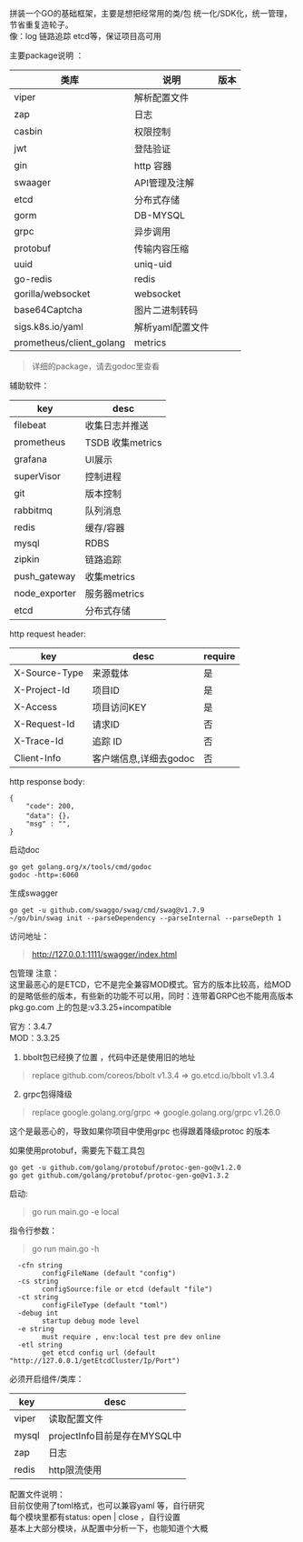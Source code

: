 拼装一个GO的基础框架，主要是想把经常用的类/包 统一化/SDK化，统一管理，节省重复造轮子。  
像：log 链路追踪 etcd等，保证项目高可用

主要package说明 ：

| 类库                       | 说明         | 版本  |
|--------------------------|------------|-----|
| viper                    | 解析配置文件     ||     |
| zap                      | 日志         |     |
| casbin                   | 权限控制       ||     |
| jwt                      | 登陆验证       ||     |
| gin                      | http 容器    ||     |
| swaager                  | API管理及注解   ||     |
| etcd                     | 分布式存储      ||     |
| gorm                     | DB-MYSQL   ||     |
| grpc                     | 异步调用       ||     |
| protobuf                 | 传输内容压缩     ||     |
| uuid                     | uniq-uid   ||     |
| go-redis                 | redis      ||     |
| gorilla/websocket        | websocket  ||     |
| base64Captcha            | 图片二进制转码    ||     |
| sigs.k8s.io/yaml         | 解析yaml配置文件 ||     |
| prometheus/client_golang | metrics    ||     |

>详细的package，请去godoc里查看


辅助软件：

| key           | desc           |
|---------------|----------------|
| filebeat      | 收集日志并推送        |
| prometheus    | TSDB 收集metrics |
| grafana       | UI展示           |
| superVisor    | 控制进程           |
| git           | 版本控制           |
| rabbitmq      | 队列消息           |
| redis         | 缓存/容器          |
| mysql         | RDBS           |
| zipkin        | 链路追踪           |
| push_gateway  | 收集metrics      |
| node_exporter | 服务器metrics     |
| etcd          | 分布式存储          |

http request header:

| key           | desc           | require |
|---------------|----------------|---------|
| X-Source-Type | 来源载体           | 是       |
| X-Project-Id  | 项目ID           | 是       |
| X-Access      | 项目访问KEY        | 是       |
| X-Request-Id  | 请求ID           | 否       |
| X-Trace-Id    | 追踪 ID          | 否       |
| Client-Info   | 客户端信息,详细去godoc | 否       |

http response body:

```azure
{
    "code": 200,
    "data": {}，
    "msg" : "",
}
```

启动doc
```
go get golang.org/x/tools/cmd/godoc
godoc -http=:6060
```

生成swagger
```
go get -u github.com/swaggo/swag/cmd/swag@v1.7.9
~/go/bin/swag init --parseDependency --parseInternal --parseDepth 1
```
访问地址：
>http://127.0.0.1:1111/swagger/index.html


包管理 注意：  
这里最恶心的是ETCD，它不是完全兼容MOD模式。官方的版本比较高，给MOD的是略低些的版本，有些新的功能不可以用，同时：连带着GRPC也不能用高版本  
pkg.go.com 上的包是:v3.3.25+incompatible  

官方：3.4.7  
MOD：3.3.25

1. bbolt包已经换了位置 ，代码中还是使用旧的地址
>replace github.com/coreos/bbolt v1.3.4 => go.etcd.io/bbolt v1.3.4

2. grpc包得降级
>replace google.golang.org/grpc => google.golang.org/grpc v1.26.0

这个是最恶心的，导致如果你项目中使用grpc 也得跟着降级protoc 的版本

如果使用protobuf，需要先下载工具包
```azure
go get -u github.com/golang/protobuf/protoc-gen-go@v1.2.0
go get github.com/golang/protobuf/protoc-gen-go@v1.3.2
```


启动:
>go run main.go -e local

指令行参数：
>go run main.go -h
```
  -cfn string
    	configFileName (default "config")
  -cs string
    	configSource:file or etcd (default "file")
  -ct string
    	configFileType (default "toml")
  -debug int
    	startup debug mode level
  -e string
    	must require , env:local test pre dev online
  -etl string
    	get etcd config url (default "http://127.0.0.1/getEtcdCluster/Ip/Port")
```

必须开启组件/类库：

| key   | desc                   |
|-------|------------------------|
| viper | 读取配置文件                 |
| mysql | projectInfo目前是存在MYSQL中 |
| zap   | 日志                     |
| redis | http限流使用               |

配置文件说明：  
目前仅使用了toml格式，也可以兼容yaml 等，自行研究    
每个模块里都有status: open  | close ，自行设置  
基本上大部分模块，从配置中分析一下，也能知道个大概  
